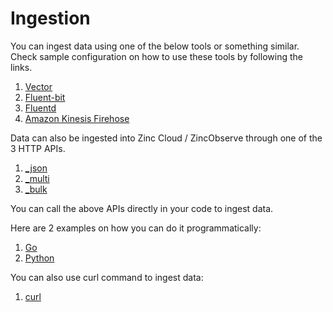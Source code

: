 # Ingestion

You can ingest data using one of the below tools or something similar. Check sample configuration on how to use these tools by following the links.

1. [Vector](vector)
1. [Fluent-bit](fluent-bit)
1. [Fluentd](fluentd)
1. [Amazon Kinesis Firehose](kinesis_firehose)


Data can also be ingested into Zinc Cloud / ZincObserve through one of the 3 HTTP APIs.

1. [_json](/ZincObserve/api/ingestion/json)
1. [_multi](/ZincObserve/api/ingestion/multi)
1. [_bulk](/ZincObserve/api/ingestion/bulk)

You can call the above APIs directly in your code to ingest data. 

Here are 2 examples on how you can do it programmatically:

1. [Go](go)
1. [Python](python)

You can also use curl command to ingest data:

1. [curl](curl)

